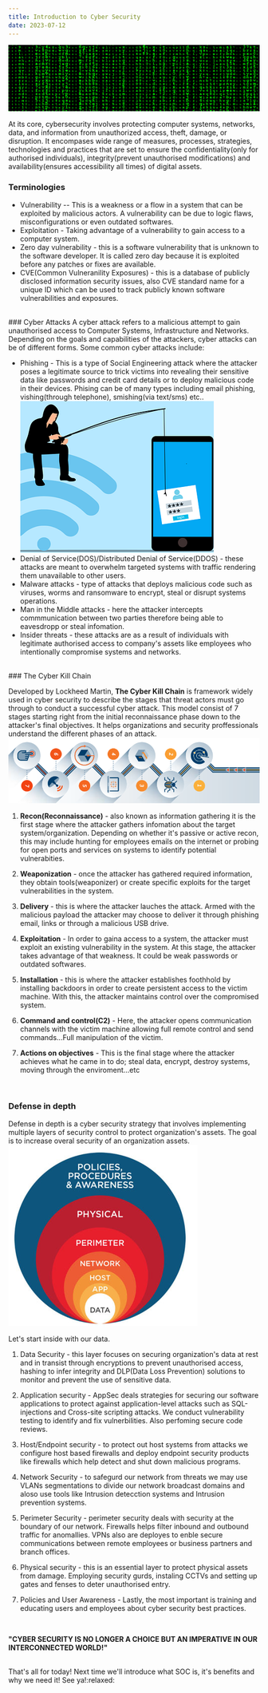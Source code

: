 ```yaml
---
title: Introduction to Cyber Security
date: 2023-07-12
---
```

![](img/matrix1.png)

At its core, cybersecurity involves protecting computer systems, networks, data, and information from unauthorized access, theft, damage, or disruption. It encompases wide range of measures, processes, strategies, technologies and practices that are set to ensure the confidentiality(only for authorised individuals), integrity(prevent unauthorised modifications) and availability(ensures accessibility all times) of digital assets. 
<br>

### Terminologies 
* Vulnerability -- This is a weakness or a flow in a system that can be exploited by malicious actors. A vulnerability can be due to logic flaws, misconfigurations or even outdated softwares.  
* Exploitation - Taking advantage of a vulnerability to gain access to a computer system.  
* Zero day vulnerability - this is a software vulnerability that is unknown to the software developer. It is called zero day because it is exploited before any patches or fixes are available.  
* CVE(Common Vulneranility Exposures) - this is a database of publicly disclosed information security issues, also CVE standard name for a unique ID which can be used to track publicly known software vulnerabilities and exposures.

<br>
### Cyber Attacks  
A cyber attack refers to a malicious attempt to gain unauthorised access to Computer Systems, Infrastructure and Networks. Depending on the goals and capabilities of the attackers, cyber attacks can be of different forms. Some common cyber attacks include:

* Phishing - This is a type of Social Engineering attack where the attacker poses a legitimate source to trick victims into revealing their sensitive data like passwords and credit card details or to deploy malicious code in their devices. Phising can be of many types including email phishing, vishing(through telephone), smishing(via text/sms) etc.. 
![phishing](img/phishing.png)
* Denial of Service(DOS)/Distributed Denial of Service(DDOS) - these attacks are meant to overwhelm targeted systems with traffic rendering them unavailable to other users.  
* Malware attacks - type of attacks that deploys malicious code such as viruses, worms and ransomware to encrypt, steal or disrupt systems operations.
*  Man in the Middle attacks - here the attacker intercepts commmunication between two parties therefore being able to eavesdropp or steal infomation.  
* Insider threats - these attacks are as a result of individuals with legitimate authorised access to company's assets like employees who intentionally compromise systems and networks.

<br>
### The Cyber Kill Chain

Developed by Lockheed Martin, **The Cyber Kill Chain** is framework widely used in cyber security to describe the stages that threat actors must go through to conduct a successful cyber attack. This model consist of 7 stages starting right from the initial reconnaissance phase down to the attacker's final objectives. It helps organizations and security proffessionals understand the different phases of an attack.
![](img/lockheed.png) 

1. **Recon(Reconnaissance)** - also known as information gathering it is the first stage where the attacker gathers infomation about the target system/organization. Depending on whether it's passive or active recon, this may include hunting for employees emails on the internet or probing for open ports and services on systems to identify potential vulnerabities. 

2. **Weaponization** - once the attacker has gathered required information, they obtain tools(weaponizer) or create specific exploits for the target vulnerabilities in the system. 

3. **Delivery** - this is where the attacker lauches the attack. Armed with the malicious payload the attacker may choose to deliver it through phishing email, links or through a malicious USB drive. 

4. **Exploitation** - In order to gaina access to a system, the attacker must exploit an existing vulnerability in the system. At this stage, the attacker takes advantage of that weakness. It could be weak passwords or outdated softwares.  

5. **Installation** - this is where the attacker establishes foothhold by installing backdoors in order to create persistent access to the victim machine. With this, the attacker maintains control over the compromised system.

6. **Command and control(C2)** - Here, the attacker opens communication channels with the victim machine allowing full remote control and send commands...Full manipulation of the victim. 

7. **Actions on objectives** - This is the final stage where the attacker achieves what he came in to do; steal data, encrypt, destroy systems, moving through the enviroment...etc 

<br>

### Defense in depth
Defense in depth is a cyber security strategy that involves implementing multiple layers of security control to protect organization's assets. The goal is to increase overal security of an organization assets.
![](img/did.png)  

Let's start inside with our data.
1. Data Security - this layer focuses on securing organization's data at rest and in transist through encryptions to prevent unauthorised access, hashing to infer integrity and DLP(Data Loss Prevention) solutions to monitor and prevent the use of sensitive data.

2. Application security - AppSec deals strategies for securing our software applications to protect against application-level attacks such as SQL-injections and Cross-site scripting attacks. We conduct vulnerability testing to identify and fix vulnerbilities. Also perfoming secure code reviews.

3. Host/Endpoint security - to protect out host systems from attacks we configure host based firewalls and deploy endpoint security products like firewalls which help detect and shut down malicious programs.

4. Network Security - to safegurd our network from threats we may use VLANs segmentations to divide our network broadcast domains and aloso use tools like Intrusion detecction systems and Intrusion prevention systems.

5. Perimeter Security - perimeter security deals with security at the boundary of our network. Firewalls helps filter inbound and outbound traffic for anomallies. VPNs also are deployes to enble secure communications between remote employees or business partners and branch offices.

6. Physical security - this is an essential layer to protect physical assets from damage. Employing security gurds, instaling CCTVs and setting up gates and fenses to deter unauthorised entry.

7. Policies and User Awareness - Lastly, the most important is training and educating users and employees about cyber security best practices.  

<br>

**"CYBER SECURITY IS NO LONGER A CHOICE BUT AN IMPERATIVE IN OUR INTERCONNECTED WORLD!"**

<br>
That's all for today! Next time we'll introduce what SOC is, it's benefits and why we need it! See ya!:relaxed: